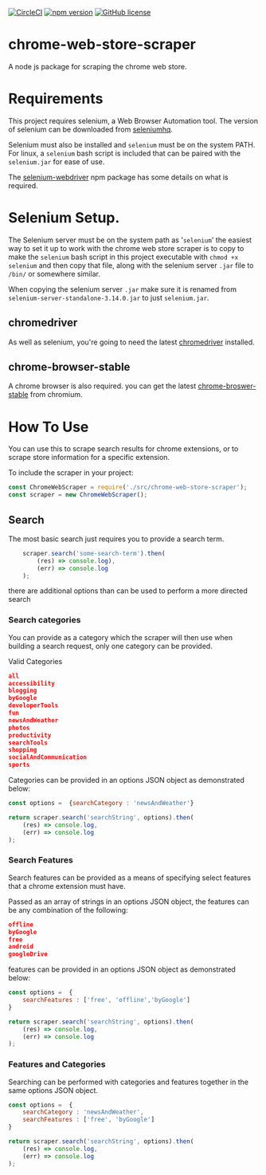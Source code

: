 [![CircleCI](https://circleci.com/gh/AdamSlack/chrome-web-store-scraper.svg?style=shield)](https://circleci.com/gh/AdamSlack/chrome-web-store-scraper)
[![npm version](https://badge.fury.io/js/chrome-web-store-scraper.svg)](https://badge.fury.io/js/chrome-web-store-scraper)
[![GitHub license](https://img.shields.io/github/license/Naereen/StrapDown.js.svg)](https://github.com/Naereen/StrapDown.js/blob/master/LICENSE)

# chrome-web-store-scraper
A node js package for scraping the chrome web store.

# Requirements

This project requires selenium, a Web Browser Automation tool. The version of selenium can be downloaded from [seleniumhq](https://www.seleniumhq.org/P).

Selenium must also be installed and `selenium` must be on the system PATH. For linux, a `selenium` bash script is included that can be paired with the `selenium.jar` for ease of use.

The [selenium-webdriver](https://www.npmjs.com/package/selenium-webdriver) npm package has some details on what is required.

# Selenium Setup.

The Selenium server must be on the system path as '`selenium`' the easiest way to set it up to work with the chrome web store scraper is to copy to make the `selenium` bash script in this project executable with `chmod +x selenium` and then copy that file, along with the selenium server `.jar` file to `/bin/` or somewhere similar.

When copying the selenium server `.jar` make sure it is renamed from `selenium-server-standalone-3.14.0.jar` to just `selenium.jar`.

## chromedriver

As well as selenium, you're going to need the latest [chromedriver](http://chromedriver.chromium.org/) installed.

## chrome-browser-stable

A chrome browser is also required. you can get the latest [chrome-broswer-stable](https://www.chromium.org/getting-involved/dev-channel) from chromium.

# How To Use

You can use this to scrape search results for chrome extensions, or to scrape store information for a specific extension.

To include the scraper in your project:
```js
const ChromeWebScraper = require('./src/chrome-web-store-scraper');
const scraper = new ChromeWebScraper();
```

## Search

The most basic search just requires you to provide a search term.
```js
    scraper.search('some-search-term').then(
        (res) => console.log),
        (err) => console.log
    );
```

there are additional options than can be used to perform a more directed search

### Search categories
You can provide as a category which the scraper will then use when building a search request, only one category can be provided.

Valid Categories
```json
all
accessibility
blogging
byGoogle
developerTools
fun
newsAndWeather
photos
productivity
searchTools
shopping
socialAndCommunication
sports
```

Categories can be provided in an options JSON object as demonstrated below:
```js
const options =  {searchCategory : 'newsAndWeather'}

return scraper.search('searchString', options).then(
    (res) => console.log,
    (err) => console.log
);
```

### Search Features

Search features can be provided as a means of specifying select features that a chrome extension must have.

Passed as an array of strings in an options JSON object, the features can be any combination of the following:
```json
offline
byGoogle
free
android
googleDrive
```


features can be provided in an options JSON object as demonstrated below:
```js
const options =  {
    searchFeatures : ['free', 'offline','byGoogle']
}

return scraper.search('searchString', options).then(
    (res) => console.log,
    (err) => console.log
);
```

### Features and Categories

Searching can be performed with categories and features together in the same options JSON object.

```js
const options =  {
    searchCategory : 'newsAndWeather',
    searchFeatures : ['free', 'byGoogle']
}

return scraper.search('searchString', options).then(
    (res) => console.log,
    (err) => console.log
);

```